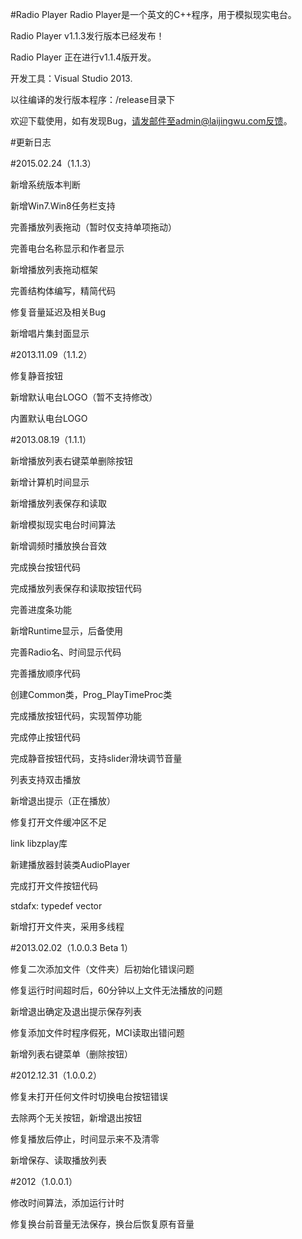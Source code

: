 #Radio Player
Radio Player是一个英文的C++程序，用于模拟现实电台。

Radio Player v1.1.3发行版本已经发布！

Radio Player 正在进行v1.1.4版开发。

开发工具：Visual Studio 2013.

以往编译的发行版本程序：/release目录下

欢迎下载使用，如有发现Bug，请发邮件至admin@laijingwu.com反馈。

#更新日志

#2015.02.24（1.1.3）

新增系统版本判断

新增Win7.Win8任务栏支持

完善播放列表拖动（暂时仅支持单项拖动）

完善电台名称显示和作者显示

新增播放列表拖动框架

完善结构体编写，精简代码

修复音量延迟及相关Bug

新增唱片集封面显示


#2013.11.09（1.1.2）

修复静音按钮

新增默认电台LOGO（暂不支持修改）

内置默认电台LOGO

#2013.08.19（1.1.1）

新增播放列表右键菜单删除按钮

新增计算机时间显示

新增播放列表保存和读取

新增模拟现实电台时间算法

新增调频时播放换台音效

完成换台按钮代码

完成播放列表保存和读取按钮代码

完善进度条功能

新增Runtime显示，后备使用

完善Radio名、时间显示代码

完善播放顺序代码

创建Common类，Prog_PlayTimeProc类

完成播放按钮代码，实现暂停功能

完成停止按钮代码

完成静音按钮代码，支持slider滑块调节音量

列表支持双击播放

新增退出提示（正在播放）

修复打开文件缓冲区不足

link libzplay库

新建播放器封装类AudioPlayer

完成打开文件按钮代码

stdafx: typedef vector

新增打开文件夹，采用多线程

#2013.02.02（1.0.0.3 Beta 1）

修复二次添加文件（文件夹）后初始化错误问题

修复运行时间超时后，60分钟以上文件无法播放的问题

新增退出确定及退出提示保存列表

修复添加文件时程序假死，MCI读取出错问题

新增列表右键菜单（删除按钮）

#2012.12.31（1.0.0.2）

修复未打开任何文件时切换电台按钮错误

去除两个无关按钮，新增退出按钮

修复播放后停止，时间显示来不及清零

新增保存、读取播放列表

#2012（1.0.0.1）

修改时间算法，添加运行计时

修复换台前音量无法保存，换台后恢复原有音量